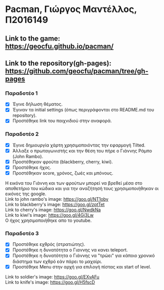 # Pacman, Γιώργος Μαντέλλος, Π2016149
## Link to the game: https://geocfu.github.io/pacman/
## Link to the repository(gh-pages): https://github.com/geocfu/pacman/tree/gh-pages

### Παραδοτέο 1
- [x] Έγινε δήλωση θέματος.  
- [x] Έγιναν τα initial settings (όπως περιγράφονται στο README.md του repository).  
- [x] Προστέθηκε link του παιχνιδιού στην αναφορά.  

### Παραδοτέο 2
- [x] Έγινε δημιουργία χάρτη χρησιμοποιόντας την εφαρμογή Tilted.  
- [x] Άλλαξε o πρωταγωνιστής και την θέση του πήρε ο Γιάννης Ράμπο (John Rambo).  
- [x] Προστέθηκαν φρούτα (blackberry, cherry, kiwi).  
- [x] Προστέθηκε ήχος.  
- [x] Προστέθηκαν score, χρόνος, ζωές και μπόνους.  

Η εικόνα του Γιάννη και των φρούτων μπορεί να βρεθεί μέσα στο αποθετήριο του κώδικα και για την αναζήτησή τους χρησιμοποιήθηκαν οι εικόνες της google.  
Link to john rambo's image: https://goo.gl/NT1oby  
Link to blackberry's image: https://goo.gl/zptTet   
Link to cherry's image: https://goo.gl/NwdkNa  
Link to kiwi's image: https://goo.gl/4Gj3Lw  
Ο ήχος χρησιμοποιήθηκε απο το youtube.  

### Παραδοτέο 3  
- [x] Προστέθηκε εχθρός (στρατιώτης).
- [x] Προστέθηκε η δυνατότητα ο Γιαννης να κανει teleport.
- [x] Προστέθηκε η δυνατότητα ο Γιάννης να "τρώει" για κάποιο χρονικό διάστημα των εχθρό εάν πάρει το μαχαίρι. 
- [x] Προστέθηκε Μenu στην αρχή για επιλογή πίστας και start of level.  

Link to soldier's image: https://goo.gl/EXvAFu    
Link to knife's image: https://goo.gl/H5fscD  
